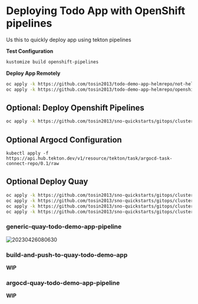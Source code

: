 # Deploying Todo App with OpenShift pipelines
Us this to quickly deploy app using tekton pipelines

**Test Configuration**
```bash
kustomize build openshift-pipelines
```

**Deploy App Remotely**
```bash 
oc apply -k https://github.com/tosin2013/todo-demo-app-helmrepo/not-helm
oc apply -k https://github.com/tosin2013/todo-demo-app-helmrepo/openshift-pipelines
```

## Optional: Deploy Openshift Pipelines
```bash
oc apply -k https://github.com/tosin2013/sno-quickstarts/gitops/cluster-config/openshift-pipelines-operator/overlays/latest
```

## Optional Argocd Configuration
```
kubectl apply -f https://api.hub.tekton.dev/v1/resource/tekton/task/argocd-task-connect-repo/0.1/raw
```

## Optional Deploy Quay 
```bash
oc apply -k https://github.com/tosin2013/sno-quickstarts/gitops/cluster-config/quay-registry-operator/operator/overlays/stable-3.8
oc apply -k https://github.com/tosin2013/sno-quickstarts/gitops/cluster-config/openshift-data-foundation-operator/operator/overlays/stable-4.11
oc apply -k https://github.com/tosin2013/sno-quickstarts/gitops/cluster-config/openshift-container-storage-noobaa/overlays/default
oc apply -k https://github.com/tosin2013/sno-quickstarts/gitops/cluster-config/quay-registry-operator/instance/overlay/default
```
### generic-quay-todo-demo-app-pipeline
![20230426080630](https://i.imgur.com/hUkCNCB.png)

### build-and-push-to-quay-todo-demo-app
**WIP**

### argocd-quay-todo-demo-app-pipeline
**WIP**